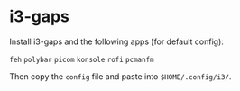 # i3-gaps

Install i3-gaps and the following apps (for default config):

```feh```
```polybar```
```picom```
```konsole```
```rofi```
```pcmanfm```

Then copy the ```config``` file and paste into ```$HOME/.config/i3/```.

